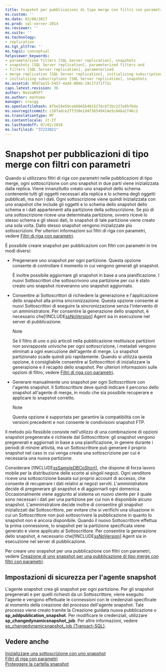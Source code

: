 ```yaml
---
title: Snapshot per pubblicazioni di tipo merge con filtri con parametri | Microsoft Docs
ms.custom: ''
ms.date: 03/09/2017
ms.prod: sql-server-2014
ms.reviewer: ''
ms.suite: ''
ms.technology:
- replication
ms.tgt_pltfrm: ''
ms.topic: conceptual
helpviewer_keywords:
- parameterized filters [SQL Server replication], snapshots
- snapshots [SQL Server replication], parameterized filters and
- filters [SQL Server replication], parameterized
- merge replication [SQL Server replication], initializing subscriptions
- initializing subscriptions [SQL Server replication], snapshots
ms.assetid: 99d7ae15-5457-4ad4-886b-19c17371f72c
caps.latest.revision: 36
author: MashaMSFT
ms.author: mathoma
manager: craigg
ms.openlocfilehash: 8fbe29e59ceb6665b481527dc872bc227e95f6da
ms.sourcegitcommit: c18fadce27f330e1d4f36549414e5c84ba2f46c2
ms.translationtype: MT
ms.contentlocale: it-IT
ms.lasthandoff: 07/02/2018
ms.locfileid: "37233021"
---
```

# <a name="snapshots-for-merge-publications-with-parameterized-filters"></a>Snapshot per pubblicazioni di tipo merge con filtri con parametri
  Quando si utilizzano filtri di riga con parametri nelle pubblicazioni di tipo merge, ogni sottoscrizione con uno snapshot in due parti viene inizializzata dalla replica. Viene innanzitutto creato uno snapshot dello schema contenente tutti gli oggetti necessari alla replica e lo schema degli oggetti pubblicati, ma non i dati. Ogni sottoscrizione viene quindi inizializzata con uno snapshot che include gli oggetti e lo schema dello snapshot dello schema e i dati appartenenti alla partizione della sottoscrizione. Se più di una sottoscrizione riceve una determinata partizione, ovvero riceve lo stesso schema e gli stessi dati, lo snapshot di tale partizione viene creato una sola volta. Dallo stesso snapshot vengono inizializzate più sottoscrizioni. Per ulteriori informazioni sui filtri di riga con parametri, vedere [Filtri di riga con parametri](merge/parameterized-filters-parameterized-row-filters.md).  
  
 È possibile creare snapshot per pubblicazioni con filtri con parametri in tre modi diversi:  
  
-   Pregenerare uno snapshot per ogni partizione. Questa opzione consente di controllare il momento in cui vengono generati gli snapshot.  
  
     È inoltre possibile aggiornare gli snapshot in base a una pianificazione. I nuovi Sottoscrittori che sottoscrivono una partizione per cui è stato creato uno snapshot riceveranno uno snapshot aggiornato.  
  
-   Consentire ai Sottoscrittori di richiedere la generazione e l'applicazione dello snapshot alla prima sincronizzazione. Questa opzione consente ai nuovi Sottoscrittori di eseguire la sincronizzazione senza l'intervento di un amministratore. Per consentire la generazione dello snapshot, è necessario che[!INCLUDE[ssNoVersion](../../includes/ssnoversion-md.md)] Agent sia in esecuzione nel server di pubblicazione.  
  
    > [!NOTE]  
    >  Se il filtro di uno o più articoli nella pubblicazione restituisce partizioni non sovrapposte univoche per ogni sottoscrizione, i metadati vengono eliminati a ogni esecuzione dell'agente di merge. Lo snapshot partizionato scade quindi più rapidamente. Quando si utilizza questa opzione, è consigliabile consentire ai Sottoscrittori di inizializzare la generazione e il recapito dello snapshot. Per ulteriori informazioni sulle opzioni di filtro, vedere [Filtri di riga con parametri](merge/parameterized-filters-parameterized-row-filters.md).  
  
-   Generare manualmente uno snapshot per ogni Sottoscrittore con l'agente snapshot. Il Sottoscrittore deve quindi indicare il percorso dello snapshot all'agente di merge, in modo che sia possibile recuperare e applicare lo snapshot corretto.  
  
    > [!NOTE]  
    >  Questa opzione è supportata per garantire la compatibilità con le versioni precedenti e non consente le condivisioni snapshot FTP.  
  
 Il metodo più flessibile consiste nell'utilizzo di una combinazione di opzioni snapshot pregenerate e richieste dal Sottoscrittore: gli snapshot vengono pregenerati e aggiornati in base a una pianificazione, in genere durante i periodi di minore attività, ma un Sottoscrittore può generare il proprio snapshot nel caso in cui venga creata una sottoscrizione per cui è necessaria una nuova partizione.  
  
 Considerare [!INCLUDE[ssSampleDBCoShort](../../includes/sssampledbcoshort-md.md)], che dispone di forza lavoro mobile per la distribuzione delle scorte ai singoli negozi. Ogni venditore riceve una sottoscrizione basata sul proprio account di accesso, che consente di recuperare i dati relativi ai negozi serviti. L'amministratore decide di pregenerare gli snapshot e di aggiornarli ogni domenica. Occasionalmente viene aggiunto al sistema un nuovo utente per il quale sono necessari i dati per una partizione per cui non è disponibile alcuno snapshot. L'amministratore decide inoltre di consentire gli snapshot inizializzati dal Sottoscrittore, per evitare che si verifichi una situazione in cui un Sottoscrittore non può sottoscrivere la pubblicazione in quanto lo snapshot non è ancora disponibile. Quando il nuovo Sottoscrittore effettua la prima connessione, lo snapshot per la partizione specificata viene generato e viene applicato al Sottoscrittore. Per consentire la generazione dello snapshot, è necessario che[!INCLUDE[ssNoVersion](../../includes/ssnoversion-md.md)] Agent sia in esecuzione nel server di pubblicazione.  
  
 Per creare uno snapshot per una pubblicazione con filtri con parametri, vedere [Creazione di uno snapshot per una pubblicazione di tipo merge con filtri con parametri](create-a-snapshot-for-a-merge-publication-with-parameterized-filters.md).  
  
## <a name="security-settings-for-the-snapshot-agent"></a>Impostazioni di sicurezza per l'agente snapshot  
 L'agente snapshot crea gli snapshot per ogni partizione. Per gli snapshot pregenerati e per quelli richiesti da un Sottoscrittore, viene eseguito l'agente e vengono effettuate le connessioni con le credenziali specificate al momento della creazione del processo dell'agente snapshot. Tale processo viene creato tramite la Creazione guidata nuova pubblicazione o **sp_addpublication_snapshot**. Per modificare le credenziali, utilizzare **sp_changedynamicsnapshot_job**. Per altre informazioni, vedere [sp_changedynamicsnapshot_job &#40;Transact-SQL&#41;](/sql/relational-databases/system-stored-procedures/sp-changedynamicsnapshot-job-transact-sql).  
  
## <a name="see-also"></a>Vedere anche  
 [Inizializzare una sottoscrizione con uno snapshot](initialize-a-subscription-with-a-snapshot.md)   
 [Filtri di riga con parametri](merge/parameterized-filters-parameterized-row-filters.md)   
 [Proteggere la cartella snapshot](security/secure-the-snapshot-folder.md)  
  
  
